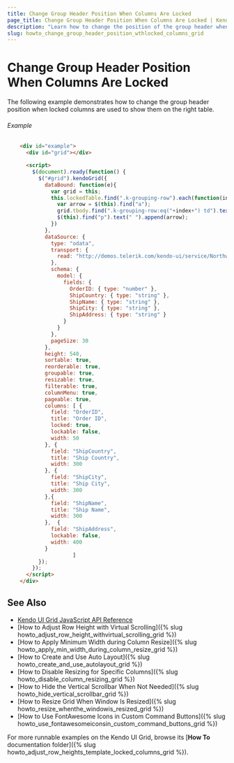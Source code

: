 ```yaml
---
title: Change Group Header Position When Columns Are Locked
page_title: Change Group Header Position When Columns Are Locked | Kendo UI Grid
description: "Learn how to change the position of the group header when locked columns are used in the Kendo UI Grid widget."
slug: howto_change_group_header_position_wthlocked_columns_grid
---
```


# Change Group Header Position When Columns Are Locked

The following example demonstrates how to change the group header position when locked columns are used to show them on the right table.

###### Example

```html
    <div id="example">
      <div id="grid"></div>

      <script>
        $(document).ready(function() {
          $("#grid").kendoGrid({
            dataBound: function(e){
              var grid = this;
              this.lockedTable.find(".k-grouping-row").each(function(index) {
                var arrow = $(this).find("a");
                grid.tbody.find(".k-grouping-row:eq("+index+") td").text($(this).text())
                $(this).find("p").text(" ").append(arrow);
              })
            },
            dataSource: {
              type: "odata",
              transport: {
                read: "http://demos.telerik.com/kendo-ui/service/Northwind.svc/Orders"
              },
              schema: {
                model: {
                  fields: {
                    OrderID: { type: "number" },
                    ShipCountry: { type: "string" },
                    ShipName: { type: "string" },
                    ShipCity: { type: "string" },
                    ShipAddress: { type: "string" }
                  }
                }
              },
              pageSize: 30
            },
            height: 540,
            sortable: true,
            reorderable: true,
            groupable: true,
            resizable: true,
            filterable: true,
            columnMenu: true,
            pageable: true,
            columns: [ {
              field: "OrderID",
              title: "Order ID",
              locked: true,
              lockable: false,
              width: 50
            }, {
              field: "ShipCountry",
              title: "Ship Country",
              width: 300
            }, {
              field: "ShipCity",
              title: "Ship City",
              width: 300
            },{
              field: "ShipName",
              title: "Ship Name",
              width: 300
            },  {
              field: "ShipAddress",
              lockable: false,
              width: 400
            }
                     ]
          });
        });
      </script>
    </div>
```

## See Also

* [Kendo UI Grid JavaScript API Reference](/api/javascript/ui/grid)
* [How to Adjust Row Height with Virtual Scrolling]({% slug howto_adjust_row_height_withvirtual_scrolling_grid %})
* [How to Apply Minimum Width during Column Resize]({% slug howto_apply_min_width_during_column_resize_grid %})
* [How to Create and Use Auto Layout]({% slug howto_create_and_use_autolayout_grid %})
* [How to Disable Resizing for Specific Columns]({% slug howto_disable_column_resizing_grid %})
* [How to Hide the Vertical Scrollbar When Not Needed]({% slug howto_hide_vertical_scrollbar_grid %})
* [How to Resize Grid When Window Is Resized]({% slug howto_resize_whenthe_windowis_resized_grid %})
* [How to Use FontAwesome Icons in Custom Command Buttons]({% slug howto_use_fontawesomeiconsin_custom_command_buttons_grid %})

For more runnable examples on the Kendo UI Grid, browse its [**How To** documentation folder]({% slug howto_adjust_row_heights_template_locked_columns_grid %}).

